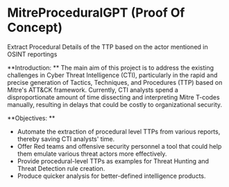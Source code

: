 # MitreProceduralGPT (Proof Of Concept)
Extract Procedural Details of the TTP based on the actor mentioned in OSINT reportings

**Introduction:
**
The main aim of this project is to address the existing challenges in Cyber Threat Intelligence (CTI), particularly in the rapid and precise generation of Tactics, Techniques, and Procedures (TTP) based on Mitre's ATT&CK framework. Currently, CTI analysts spend a disproportionate amount of time dissecting and interpreting Mitre T-codes manually, resulting in delays that could be costly to organizational security.

**Objectives:
**
- Automate the extraction of procedural level TTPs from various reports, thereby saving CTI analysts' time.
- Offer Red teams and offensive security personnel a tool that could help them emulate various threat actors more effectively.
- Provide procedural-level TTPs as examples for Threat Hunting and Threat Detection rule creation.
- Produce quicker analysis for better-defined intelligence products.
